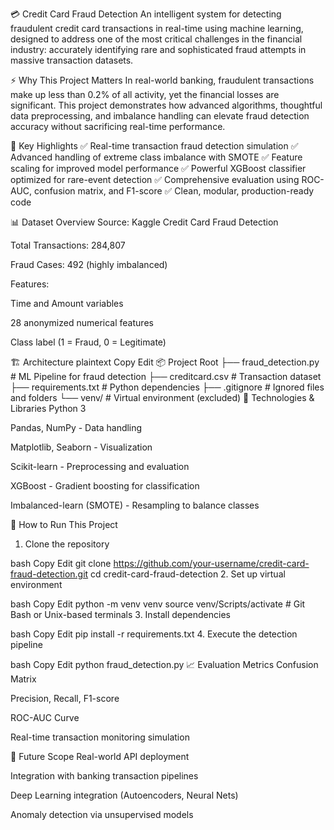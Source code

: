 💳 Credit Card Fraud Detection
An intelligent system for detecting fraudulent credit card transactions in real-time using machine learning, designed to address one of the most critical challenges in the financial industry: accurately identifying rare and sophisticated fraud attempts in massive transaction datasets.

⚡ Why This Project Matters
In real-world banking, fraudulent transactions make up less than 0.2% of all activity, yet the financial losses are significant. This project demonstrates how advanced algorithms, thoughtful data preprocessing, and imbalance handling can elevate fraud detection accuracy without sacrificing real-time performance.

🧠 Key Highlights
✅ Real-time transaction fraud detection simulation
✅ Advanced handling of extreme class imbalance with SMOTE
✅ Feature scaling for improved model performance
✅ Powerful XGBoost classifier optimized for rare-event detection
✅ Comprehensive evaluation using ROC-AUC, confusion matrix, and F1-score
✅ Clean, modular, production-ready code

📊 Dataset Overview
Source: Kaggle Credit Card Fraud Detection

Total Transactions: 284,807

Fraud Cases: 492 (highly imbalanced)

Features:

Time and Amount variables

28 anonymized numerical features

Class label (1 = Fraud, 0 = Legitimate)

🏗️ Architecture
plaintext
Copy
Edit
📦 Project Root
├── fraud_detection.py        # ML Pipeline for fraud detection
├── creditcard.csv            # Transaction dataset
├── requirements.txt          # Python dependencies
├── .gitignore                # Ignored files and folders
└── venv/                     # Virtual environment (excluded)
🔬 Technologies & Libraries
Python 3

Pandas, NumPy - Data handling

Matplotlib, Seaborn - Visualization

Scikit-learn - Preprocessing and evaluation

XGBoost - Gradient boosting for classification

Imbalanced-learn (SMOTE) - Resampling to balance classes

🚀 How to Run This Project
1. Clone the repository

bash
Copy
Edit
git clone https://github.com/your-username/credit-card-fraud-detection.git
cd credit-card-fraud-detection
2. Set up virtual environment

bash
Copy
Edit
python -m venv venv
source venv/Scripts/activate   # Git Bash or Unix-based terminals
3. Install dependencies

bash
Copy
Edit
pip install -r requirements.txt
4. Execute the detection pipeline

bash
Copy
Edit
python fraud_detection.py
📈 Evaluation Metrics
Confusion Matrix

Precision, Recall, F1-score

ROC-AUC Curve

Real-time transaction monitoring simulation

🔭 Future Scope
Real-world API deployment

Integration with banking transaction pipelines

Deep Learning integration (Autoencoders, Neural Nets)

Anomaly detection via unsupervised models


